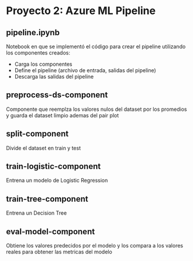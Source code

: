 # Proyecto 2: Azure ML Pipeline

## pipeline.ipynb
Notebook en que se implementó el código para crear el pipeline utilizando los componentes creados:
* Carga los componentes
* Define el pipeline (archivo de entrada, salidas del pipeline)
* Descarga las salidas del pipeline

## preprocess-ds-component
Componente que reemplza los valores nulos del dataset por los promedios y guarda el dataset limpio ademas del pair plot

## split-component
Divide el dataset en train y test

## train-logistic-component
Entrena un modelo de Logistic Regression

## train-tree-component
Entrena un Decision Tree

## eval-model-component
Obtiene los valores predecidos por el modelo y los compara a los valores reales para obtener las metricas del modelo